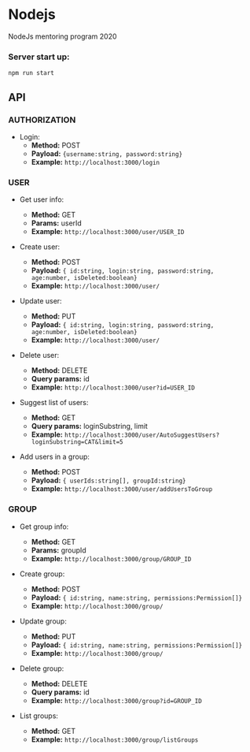 
# Nodejs
NodeJs mentoring program 2020

### Server start up:
`npm run start`

## API
### AUTHORIZATION
- Login:
  - **Method:** POST
  - **Payload:** ``{username:string, password:string}``
  - **Example:** ``http://localhost:3000/login``

### USER
- Get user info:
  - **Method:** GET
  - **Params:** userId
  - **Example:** ``http://localhost:3000/user/USER_ID``
  
- Create user:
  - **Method:** POST
  - **Payload:** ``{ id:string, login:string, password:string, age:number, isDeleted:boolean}``
  - **Example:** ``http://localhost:3000/user/``
  
- Update user:
  - **Method:** PUT
  - **Payload:** ``{ id:string, login:string, password:string, age:number, isDeleted:boolean}``
  - **Example:** ``http://localhost:3000/user/``
  
- Delete user:
  - **Method:** DELETE
  - **Query params:** id
  - **Example:** ``http://localhost:3000/user?id=USER_ID``
  
- Suggest list of users:
  - **Method:** GET
  - **Query params:** loginSubstring, limit
  - **Example:** ``http://localhost:3000/user/AutoSuggestUsers?loginSubstring=CAT&limit=5``
  
- Add users in a group:
  - **Method:** POST
  - **Payload:** ``{ userIds:string[], groupId:string}``
  - **Example:** ``http://localhost:3000/user/addUsersToGroup``

### GROUP
- Get group info:
  - **Method:** GET
  - **Params:** groupId
  - **Example:** ``http://localhost:3000/group/GROUP_ID``
  
- Create group:
  - **Method:** POST
  - **Payload:** ``{ id:string, name:string, permissions:Permission[]}``
  - **Example:** ``http://localhost:3000/group/``
  
- Update group:
  - **Method:** PUT
  - **Payload:** ``{ id:string, name:string, permissions:Permission[]}``
  - **Example:** ``http://localhost:3000/group/``
  
- Delete group:
  - **Method:** DELETE
  - **Query params:** id
  - **Example:** ``http://localhost:3000/group?id=GROUP_ID``
  
- List groups:
  - **Method:** GET
  - **Example:** ``http://localhost:3000/group/listGroups``